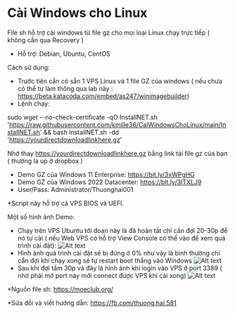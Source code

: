 # Cài Windows cho Linux
File sh hỗ trợ cài windows từ file gz cho mọi loại Linux chạy trực tiếp ( không cần qua Recovery )
- Hỗ trợ: Debian, Ubuntu, CentOS

Cách sử dụng:

- Trước tiên cần có sẵn 1 VPS Linux và 1 file GZ của windows ( nếu chưa có thể tự làm thông qua lab này : https://beta.katacoda.com/embed/as247/winimagebuilder)
- Lệnh chạy:


sudo wget --no-check-certificate -qO InstallNET.sh 'https://raw.githubusercontent.com/kmille36/CaiWindowsChoLinux/main/InstallNET.sh' && bash InstallNET.sh -dd 'https://yourdirectdownloadlinkhere.gz'

Nhớ thay https://yourdirectdownloadlinkhere.gz bằng link tải file gz của bạn ( thường là up ở dropbox )
- Demo GZ của Windows 11 Enterprise: https://bit.ly/3xWPgHG
- Demo GZ của Windows 2022 Datacenter: https://bit.ly/3ITXLJ9
- User/Pass: Administrator/Thuonghai001

*Script này hỗ trợ cả VPS BIOS và UEFI.


Một số hình ảnh Demo:

- Chạy trên VPS Ubuntu tới đoạn này là đã hoàn tất chỉ cần đợi 20-30p để nó tự cài ( nếu Web VPS có hỗ trợ View Console có thể vào để xem quá trình cài đặt):
![Alt text](https://i.ibb.co/LZZ0WSy/image.png "Screenshot")
- Hình ảnh quá trình cài đặt sẽ bị đứng ở 0% như vậy là bình thường chỉ cẩn đợi khi chạy xong sẽ tự restart boot thẳng vào Windows
![Alt text](https://i.ibb.co/2Z5Jv7n/262202265-281488613935731-5683832719609328574-n.png "Screenshot")
- Sau khi đợi tầm 30p và đây là hình ảnh khi login vào VPS ở port 3389 ( nhớ phải mở port này mới connect được VPS khi cài xong)
![Alt text](https://i.ibb.co/VtZkKWF/image.png "Screenshot")


*Nguồn file sh: https://moeclub.org/

*Sửa đổi và viết hướng dẫn: https://fb.com/thuong.hai.581


